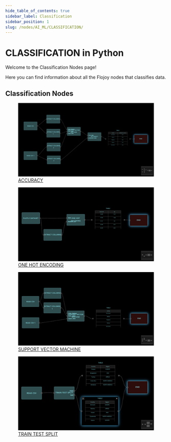 ```yaml
--- 
hide_table_of_contents: true
sidebar_label: Classification
sidebar_position: 1
slug: /nodes/AI_ML/CLASSIFICATION/
---
```


# CLASSIFICATION in Python

Welcome to the Classification Nodes page! 

Here you can find information about all the Flojoy nodes that classifies data.

## Classification Nodes

<div className="flex flex-wrap" style={{ marginLeft: "-55px" }}>

<div className="p-4">
<a href="/nodes/AI_ML/CLASSIFICATION/ACCURACY/">
<figure style={{ width: "200px", height: "200px", objectFit: "scale-down", marginRight: "15px" }}>
<img src="https://github.com/flojoy-ai/docs/blob/main/docs/nodes/AI_ML/CLASSIFICATION/ACCURACY/examples/EX1/output.jpeg" style={{ width: "200px", height: "200px", objectFit: "scale-down", marginRight: "15px" }} />
<figcaption>ACCURACY</figcaption>
</figure>
</a></div>

<div className="p-4">
<a href="/nodes/AI_ML/CLASSIFICATION/ONE_HOT_ENCODING/">
<figure style={{ width: "200px", height: "200px", objectFit: "scale-down", marginRight: "15px" }}>
<img src="https://github.com/flojoy-ai/docs/blob/main/docs/nodes/AI_ML/CLASSIFICATION/ONE_HOT_ENCODING/examples/EX1/output.jpeg" style={{ width: "200px", height: "200px", objectFit: "scale-down", marginRight: "15px" }} />
<figcaption>ONE HOT ENCODING</figcaption>
</figure>
</a></div>

<div className="p-4">
<a href="/nodes/AI_ML/CLASSIFICATION/SUPPORT_VECTOR_MACHINE/">
<figure style={{ width: "200px", height: "200px", objectFit: "scale-down", marginRight: "15px" }}>
<img src="https://github.com/flojoy-ai/docs/blob/main/docs/nodes/AI_ML/CLASSIFICATION/SUPPORT_VECTOR_MACHINE/examples/EX1/output.jpeg" style={{ width: "200px", height: "200px", objectFit: "scale-down", marginRight: "15px" }} />
<figcaption>SUPPORT VECTOR MACHINE</figcaption>
</figure>
</a></div>

<div className="p-4">
<a href="/nodes/AI_ML/CLASSIFICATION/TRAIN_TEST_SPLIT/">
<figure style={{ width: "200px", height: "200px", objectFit: "scale-down", marginRight: "15px" }}>
<img src="https://github.com/flojoy-ai/docs/blob/main/docs/nodes/AI_ML/CLASSIFICATION/TRAIN_TEST_SPLIT/examples/EX1/output.jpeg" style={{ width: "200px", height: "200px", objectFit: "scale-down", marginRight: "15px" }} />
<figcaption>TRAIN TEST SPLIT</figcaption>
</figure>
</a></div>

</div>